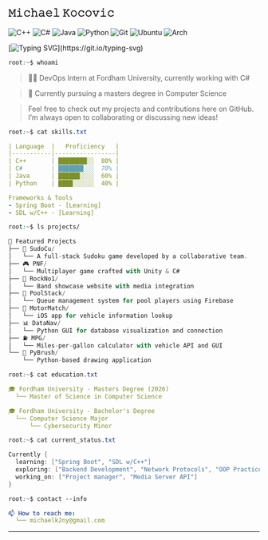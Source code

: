 
## 𝙼𝚒𝚌𝚑𝚊𝚎𝚕 𝙺𝚘𝚌𝚘𝚟𝚒𝚌
![C++](https://img.shields.io/badge/c++-%2300599C.svg?style=for-the-badge&logo=c%2B%2B&logoColor=white)
![C#](https://img.shields.io/badge/c%23-%23239120.svg?style=for-the-badge&logo=csharp&logoColor=white)
![Java](https://img.shields.io/badge/java-%23ED8B00.svg?style=for-the-badge&logo=openjdk&logoColor=white)
![Python](https://img.shields.io/badge/python-3670A0?style=for-the-badge&logo=python&logoColor=ffdd54)
![Git](https://img.shields.io/badge/git-%23F05033.svg?style=for-the-badge&logo=git&logoColor=white)
![Ubuntu](https://img.shields.io/badge/Ubuntu-E95420?style=for-the-badge&logo=ubuntu&logoColor=white)
![Arch](https://img.shields.io/badge/Arch%20Linux-1793D1?logo=arch-linux&logoColor=fff&style=for-the-badge)



[![Typing SVG](https://readme-typing-svg.demolab.com?font=Fira+Code&pause=1000&color=36BCF7FF&center=false&vCenter=true&width=435&lines=Computer+Science+Graduate+Student;DevOps+Intern;Backend+Developer;)](https://git.io/typing-svg)

```css
root:~$ whoami
```
> 👨‍💻 DevOps Intern at Fordham University, currently working with C#

> 📜 Currently pursuing a masters degree in Computer Science

> Feel free to check out my projects and contributions here on GitHub. I’m always open to collaborating or discussing new ideas!
```css
root:~$ cat skills.txt
```
```yml
| Language  |   Proficiency   |
|-----------|-----------------|
| C++       | ████████░░  80% |
| C#        | ███████░░░  70% |
| Java      | ██████░░░░  60% |
| Python    | ████░░░░░░  40% |

Frameworks & Tools
- Spring Boot - [Learning]
- SDL w/C++ - [Learning]
```

```css
root:~$ ls projects/
```
```scala
📂 Featured Projects
├── 📄 SudoCu/
│   └── A full-stack Sudoku game developed by a collaborative team.
├── 🎮 PNF/
│   └── Multiplayer game crafted with Unity & C#
├── 🎸 RockNo1/
│   └── Band showcase website with media integration
├── 🎱 PoolStack/
│   └── Queue management system for pool players using Firebase
├── 🚗 MotorMatch/
│   └── iOS app for vehicle information lookup
├── 📊 DataNav/
│   └── Python GUI for database visualization and connection
├── ⛽ MPG/
│   └── Miles-per-gallon calculator with vehicle API and GUI
└── 🎨 PyBrush/
    └── Python-based drawing application
```

```css
root:~$ cat education.txt
```
```yml
🎓 Fordham University - Masters Degree (2026)
  └── Master of Science in Computer Science

🎓 Fordham University - Bachelor's Degree
  └── Computer Science Major
      └── Cybersecurity Minor
```

```css
root:~$ cat current_status.txt
```
```go
Currently {
  learning: ["Spring Boot", "SDL w/C++"]
  exploring: ["Backend Development", "Network Protocols", "OOP Practices"]
  working_on: ["Project manager", "Media Server API"]
}
```

```css
root:~$ contact --info
```
```yml
📫 How to reach me:
  └── michaelk2ny@gmail.com
```

---
